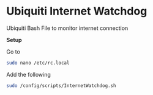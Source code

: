 # Ubiquiti Internet Watchdog
Ubiquiti Bash File to monitor internet connection

__Setup__

Go to

```Bash
sudo nano /etc/rc.local
```

Add the following

```Bash
sudo /config/scripts/InternetWatchdog.sh
```
